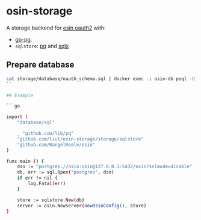 # osin-storage
A storage backend for [osin oauth2](https://github.com/RangelReale/osin) with:

* [go-pg](https://github.com/go-pg/pg).
* `sqlstore`: [pq](https://github.com/lib/pq) and [sqlx](https://github.com/jmoiron/sqlx)

## Prepare database

```sh
cat storage/database/oauth_schema.sql | docker exec -i osin-db psql -U osin
``

## Example

```go

import (
	"database/sql"

	_ "github.com/lib/pq"
	"github.com/liut/osin-storage/storage/sqlstore"
	"github.com/RangelReale/osin"
)

func main () {
	dsn := "postgres://osin:osin@127.0.0.1:5432/osin?sslmode=disable"
	db, err := sql.Open("postgres", dsn)
	if err != nil {
		log.Fatal(err)
	}

	store := sqlstore.New(db)
	server := osin.NewServer(newOsinConfig(), store)
}

```
